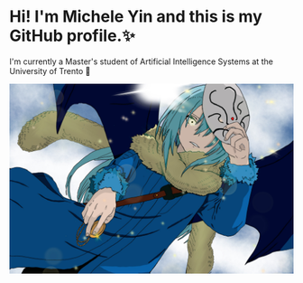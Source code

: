 # Hi! I'm Michele Yin and this is my GitHub profile.✨

I'm currently a Master's student of Artificial Intelligence Systems at the University of Trento 🤖

![alt text](https://github.com/BigEmperor26/bigemperor26/blob/main/rimuru.jpeg)